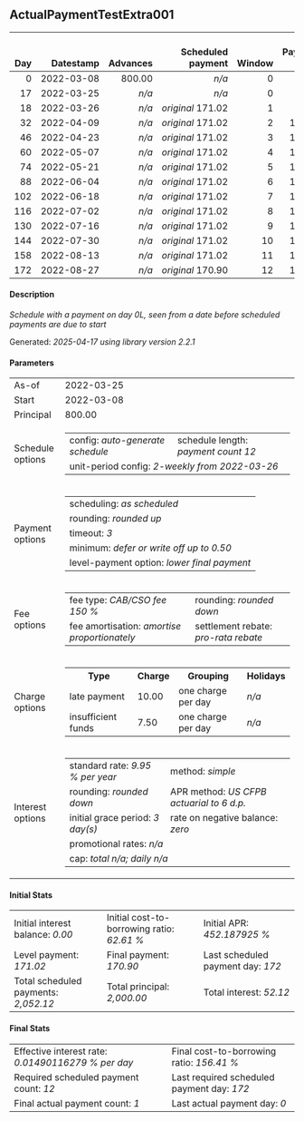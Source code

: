 <h2>ActualPaymentTestExtra001</h2>
<table>
    <thead style="vertical-align: bottom;">
        <th style="text-align: right;">Day</th>
        <th style="text-align: right;">Datestamp</th>
        <th style="text-align: right;">Advances</th>
        <th style="text-align: right;">Scheduled payment</th>
        <th style="text-align: right;">Window</th>
        <th style="text-align: right;">Payment due</th>
        <th style="text-align: right;">Actual payments</th>
        <th style="text-align: right;">Generated payment</th>
        <th style="text-align: right;">Net effect</th>
        <th style="text-align: right;">Payment status</th>
        <th style="text-align: right;">Balance status</th>
        <th style="text-align: right;">Simple interest</th>
        <th style="text-align: right;">New interest</th>
        <th style="text-align: right;">New charges</th>
        <th style="text-align: right;">Principal portion</th>
        <th style="text-align: right;">Fee portion</th>
        <th style="text-align: right;">Interest portion</th>
        <th style="text-align: right;">Charges portion</th>
        <th style="text-align: right;">Fee rebate</th>
        <th style="text-align: right;">Principal balance</th>
        <th style="text-align: right;">Fee balance</th>
        <th style="text-align: right;">Interest balance</th>
        <th style="text-align: right;">Charges balance</th>
        <th style="text-align: right;">Settlement figure</th>
        <th style="text-align: right;">Fee rebate if&nbsp;settled</th>
    </thead>
    <tr style="text-align: right;">
        <td class="ci00">0</td>
        <td class="ci01" style="white-space: nowrap;">2022-03-08</td>
        <td class="ci02">800.00</td>
        <td class="ci03" style="white-space: nowrap;"><i>n/a<i></td>
        <td class="ci04">0</td>
        <td class="ci05">0.00</td>
        <td class="ci06"><i>confirmed</i>&nbsp;166.60</td>
        <td class="ci07"><i>n/a</i></td>
        <td class="ci08">166.60</td>
        <td class="ci09"><i>extra&nbsp;payment</i></td>
        <td class="ci10">open</td>
        <td class="ci11">0.0000</td>
        <td class="ci12">0.0000</td>
        <td class="ci13"><i>n/a</i></td>
        <td class="ci14">66.64</td>
        <td class="ci15">99.96</td>
        <td class="ci16">0.00</td>
        <td class="ci17">0.00</td>
        <td class="ci18">0.00</td>
        <td class="ci19">733.36</td>
        <td class="ci20">1,100.04</td>
        <td class="ci21">0.0000</td>
        <td class="ci22">0.00</td>
        <td class="ci23">633.40</td>
        <td class="ci24">1,200.00</td>
    </tr>
    <tr style="text-align: right;">
        <td class="ci00">17</td>
        <td class="ci01" style="white-space: nowrap;">2022-03-25</td>
        <td class="ci02"><i>n/a</i></td>
        <td class="ci03" style="white-space: nowrap;"><i>n/a<i></td>
        <td class="ci04">0</td>
        <td class="ci05">0.00</td>
        <td class="ci06"><i>n/a</i></td>
        <td class="ci07"><i>n/a</i></td>
        <td class="ci08">0.00</td>
        <td class="ci09"><i>information&nbsp;only</i></td>
        <td class="ci10">open</td>
        <td class="ci11">8.4964</td>
        <td class="ci12">8.4964</td>
        <td class="ci13"><i>n/a</i></td>
        <td class="ci14">0.00</td>
        <td class="ci15">0.00</td>
        <td class="ci16">0.00</td>
        <td class="ci17">0.00</td>
        <td class="ci18">0.00</td>
        <td class="ci19">733.36</td>
        <td class="ci20">1,100.04</td>
        <td class="ci21">8.4964</td>
        <td class="ci22">0.00</td>
        <td class="ci23">760.49</td>
        <td class="ci24">1,081.40</td>
    </tr>
    <tr style="text-align: right;">
        <td class="ci00">18</td>
        <td class="ci01" style="white-space: nowrap;">2022-03-26</td>
        <td class="ci02"><i>n/a</i></td>
        <td class="ci03" style="white-space: nowrap;"><i>original</i> 171.02</td>
        <td class="ci04">1</td>
        <td class="ci05">4.42</td>
        <td class="ci06"><i>n/a</i></td>
        <td class="ci07"><i>n/a</i></td>
        <td class="ci08">4.42</td>
        <td class="ci09"><i>not&nbsp;yet&nbsp;due</i></td>
        <td class="ci10">open</td>
        <td class="ci11">0.4998</td>
        <td class="ci12">0.4998</td>
        <td class="ci13"><i>n/a</i></td>
        <td class="ci14">0.00</td>
        <td class="ci15">0.00</td>
        <td class="ci16">4.42</td>
        <td class="ci17">0.00</td>
        <td class="ci18">0.00</td>
        <td class="ci19">733.36</td>
        <td class="ci20">1,100.04</td>
        <td class="ci21">4.5762</td>
        <td class="ci22">0.00</td>
        <td class="ci23">767.97</td>
        <td class="ci24">1,074.42</td>
    </tr>
    <tr style="text-align: right;">
        <td class="ci00">32</td>
        <td class="ci01" style="white-space: nowrap;">2022-04-09</td>
        <td class="ci02"><i>n/a</i></td>
        <td class="ci03" style="white-space: nowrap;"><i>original</i> 171.02</td>
        <td class="ci04">2</td>
        <td class="ci05">171.02</td>
        <td class="ci06"><i>n/a</i></td>
        <td class="ci07"><i>n/a</i></td>
        <td class="ci08">171.02</td>
        <td class="ci09"><i>not&nbsp;yet&nbsp;due</i></td>
        <td class="ci10">open</td>
        <td class="ci11">6.9971</td>
        <td class="ci12">6.9971</td>
        <td class="ci13"><i>n/a</i></td>
        <td class="ci14">63.78</td>
        <td class="ci15">95.67</td>
        <td class="ci16">11.57</td>
        <td class="ci17">0.00</td>
        <td class="ci18">0.00</td>
        <td class="ci19">669.58</td>
        <td class="ci20">1,004.37</td>
        <td class="ci21">0.0000</td>
        <td class="ci22">0.00</td>
        <td class="ci23">868.22</td>
        <td class="ci24">976.75</td>
    </tr>
    <tr style="text-align: right;">
        <td class="ci00">46</td>
        <td class="ci01" style="white-space: nowrap;">2022-04-23</td>
        <td class="ci02"><i>n/a</i></td>
        <td class="ci03" style="white-space: nowrap;"><i>original</i> 171.02</td>
        <td class="ci04">3</td>
        <td class="ci05">171.02</td>
        <td class="ci06"><i>n/a</i></td>
        <td class="ci07"><i>n/a</i></td>
        <td class="ci08">171.02</td>
        <td class="ci09"><i>not&nbsp;yet&nbsp;due</i></td>
        <td class="ci10">open</td>
        <td class="ci11">6.3885</td>
        <td class="ci12">6.3885</td>
        <td class="ci13"><i>n/a</i></td>
        <td class="ci14">65.85</td>
        <td class="ci15">98.79</td>
        <td class="ci16">6.38</td>
        <td class="ci17">0.00</td>
        <td class="ci18">0.00</td>
        <td class="ci19">603.73</td>
        <td class="ci20">905.58</td>
        <td class="ci21">0.0000</td>
        <td class="ci22">0.00</td>
        <td class="ci23">801.26</td>
        <td class="ci24">879.07</td>
    </tr>
    <tr style="text-align: right;">
        <td class="ci00">60</td>
        <td class="ci01" style="white-space: nowrap;">2022-05-07</td>
        <td class="ci02"><i>n/a</i></td>
        <td class="ci03" style="white-space: nowrap;"><i>original</i> 171.02</td>
        <td class="ci04">4</td>
        <td class="ci05">171.02</td>
        <td class="ci06"><i>n/a</i></td>
        <td class="ci07"><i>n/a</i></td>
        <td class="ci08">171.02</td>
        <td class="ci09"><i>not&nbsp;yet&nbsp;due</i></td>
        <td class="ci10">open</td>
        <td class="ci11">5.7602</td>
        <td class="ci12">5.7602</td>
        <td class="ci13"><i>n/a</i></td>
        <td class="ci14">66.10</td>
        <td class="ci15">99.16</td>
        <td class="ci16">5.76</td>
        <td class="ci17">0.00</td>
        <td class="ci18">0.00</td>
        <td class="ci19">537.63</td>
        <td class="ci20">806.42</td>
        <td class="ci21">0.0000</td>
        <td class="ci22">0.00</td>
        <td class="ci23">733.67</td>
        <td class="ci24">781.40</td>
    </tr>
    <tr style="text-align: right;">
        <td class="ci00">74</td>
        <td class="ci01" style="white-space: nowrap;">2022-05-21</td>
        <td class="ci02"><i>n/a</i></td>
        <td class="ci03" style="white-space: nowrap;"><i>original</i> 171.02</td>
        <td class="ci04">5</td>
        <td class="ci05">171.02</td>
        <td class="ci06"><i>n/a</i></td>
        <td class="ci07"><i>n/a</i></td>
        <td class="ci08">171.02</td>
        <td class="ci09"><i>not&nbsp;yet&nbsp;due</i></td>
        <td class="ci10">open</td>
        <td class="ci11">5.1295</td>
        <td class="ci12">5.1295</td>
        <td class="ci13"><i>n/a</i></td>
        <td class="ci14">66.36</td>
        <td class="ci15">99.54</td>
        <td class="ci16">5.12</td>
        <td class="ci17">0.00</td>
        <td class="ci18">0.00</td>
        <td class="ci19">471.27</td>
        <td class="ci20">706.88</td>
        <td class="ci21">0.0000</td>
        <td class="ci22">0.00</td>
        <td class="ci23">665.44</td>
        <td class="ci24">683.73</td>
    </tr>
    <tr style="text-align: right;">
        <td class="ci00">88</td>
        <td class="ci01" style="white-space: nowrap;">2022-06-04</td>
        <td class="ci02"><i>n/a</i></td>
        <td class="ci03" style="white-space: nowrap;"><i>original</i> 171.02</td>
        <td class="ci04">6</td>
        <td class="ci05">171.02</td>
        <td class="ci06"><i>n/a</i></td>
        <td class="ci07"><i>n/a</i></td>
        <td class="ci08">171.02</td>
        <td class="ci09"><i>not&nbsp;yet&nbsp;due</i></td>
        <td class="ci10">open</td>
        <td class="ci11">4.4963</td>
        <td class="ci12">4.4963</td>
        <td class="ci13"><i>n/a</i></td>
        <td class="ci14">66.61</td>
        <td class="ci15">99.92</td>
        <td class="ci16">4.49</td>
        <td class="ci17">0.00</td>
        <td class="ci18">0.00</td>
        <td class="ci19">404.66</td>
        <td class="ci20">606.96</td>
        <td class="ci21">0.0000</td>
        <td class="ci22">0.00</td>
        <td class="ci23">596.59</td>
        <td class="ci24">586.05</td>
    </tr>
    <tr style="text-align: right;">
        <td class="ci00">102</td>
        <td class="ci01" style="white-space: nowrap;">2022-06-18</td>
        <td class="ci02"><i>n/a</i></td>
        <td class="ci03" style="white-space: nowrap;"><i>original</i> 171.02</td>
        <td class="ci04">7</td>
        <td class="ci05">171.02</td>
        <td class="ci06"><i>n/a</i></td>
        <td class="ci07"><i>n/a</i></td>
        <td class="ci08">171.02</td>
        <td class="ci09"><i>not&nbsp;yet&nbsp;due</i></td>
        <td class="ci10">open</td>
        <td class="ci11">3.8608</td>
        <td class="ci12">3.8608</td>
        <td class="ci13"><i>n/a</i></td>
        <td class="ci14">66.86</td>
        <td class="ci15">100.30</td>
        <td class="ci16">3.86</td>
        <td class="ci17">0.00</td>
        <td class="ci18">0.00</td>
        <td class="ci19">337.80</td>
        <td class="ci20">506.66</td>
        <td class="ci21">0.0000</td>
        <td class="ci22">0.00</td>
        <td class="ci23">527.10</td>
        <td class="ci24">488.38</td>
    </tr>
    <tr style="text-align: right;">
        <td class="ci00">116</td>
        <td class="ci01" style="white-space: nowrap;">2022-07-02</td>
        <td class="ci02"><i>n/a</i></td>
        <td class="ci03" style="white-space: nowrap;"><i>original</i> 171.02</td>
        <td class="ci04">8</td>
        <td class="ci05">171.02</td>
        <td class="ci06"><i>n/a</i></td>
        <td class="ci07"><i>n/a</i></td>
        <td class="ci08">171.02</td>
        <td class="ci09"><i>not&nbsp;yet&nbsp;due</i></td>
        <td class="ci10">open</td>
        <td class="ci11">3.2228</td>
        <td class="ci12">3.2228</td>
        <td class="ci13"><i>n/a</i></td>
        <td class="ci14">67.12</td>
        <td class="ci15">100.68</td>
        <td class="ci16">3.22</td>
        <td class="ci17">0.00</td>
        <td class="ci18">0.00</td>
        <td class="ci19">270.68</td>
        <td class="ci20">405.98</td>
        <td class="ci21">0.0000</td>
        <td class="ci22">0.00</td>
        <td class="ci23">456.98</td>
        <td class="ci24">390.70</td>
    </tr>
    <tr style="text-align: right;">
        <td class="ci00">130</td>
        <td class="ci01" style="white-space: nowrap;">2022-07-16</td>
        <td class="ci02"><i>n/a</i></td>
        <td class="ci03" style="white-space: nowrap;"><i>original</i> 171.02</td>
        <td class="ci04">9</td>
        <td class="ci05">171.02</td>
        <td class="ci06"><i>n/a</i></td>
        <td class="ci07"><i>n/a</i></td>
        <td class="ci08">171.02</td>
        <td class="ci09"><i>not&nbsp;yet&nbsp;due</i></td>
        <td class="ci10">open</td>
        <td class="ci11">2.5824</td>
        <td class="ci12">2.5824</td>
        <td class="ci13"><i>n/a</i></td>
        <td class="ci14">67.37</td>
        <td class="ci15">101.07</td>
        <td class="ci16">2.58</td>
        <td class="ci17">0.00</td>
        <td class="ci18">0.00</td>
        <td class="ci19">203.31</td>
        <td class="ci20">304.91</td>
        <td class="ci21">0.0000</td>
        <td class="ci22">0.00</td>
        <td class="ci23">386.21</td>
        <td class="ci24">293.03</td>
    </tr>
    <tr style="text-align: right;">
        <td class="ci00">144</td>
        <td class="ci01" style="white-space: nowrap;">2022-07-30</td>
        <td class="ci02"><i>n/a</i></td>
        <td class="ci03" style="white-space: nowrap;"><i>original</i> 171.02</td>
        <td class="ci04">10</td>
        <td class="ci05">171.02</td>
        <td class="ci06"><i>n/a</i></td>
        <td class="ci07"><i>n/a</i></td>
        <td class="ci08">171.02</td>
        <td class="ci09"><i>not&nbsp;yet&nbsp;due</i></td>
        <td class="ci10">open</td>
        <td class="ci11">1.9396</td>
        <td class="ci12">1.9396</td>
        <td class="ci13"><i>n/a</i></td>
        <td class="ci14">67.63</td>
        <td class="ci15">101.46</td>
        <td class="ci16">1.93</td>
        <td class="ci17">0.00</td>
        <td class="ci18">0.00</td>
        <td class="ci19">135.68</td>
        <td class="ci20">203.45</td>
        <td class="ci21">0.0000</td>
        <td class="ci22">0.00</td>
        <td class="ci23">314.80</td>
        <td class="ci24">195.35</td>
    </tr>
    <tr style="text-align: right;">
        <td class="ci00">158</td>
        <td class="ci01" style="white-space: nowrap;">2022-08-13</td>
        <td class="ci02"><i>n/a</i></td>
        <td class="ci03" style="white-space: nowrap;"><i>original</i> 171.02</td>
        <td class="ci04">11</td>
        <td class="ci05">171.02</td>
        <td class="ci06"><i>n/a</i></td>
        <td class="ci07"><i>n/a</i></td>
        <td class="ci08">171.02</td>
        <td class="ci09"><i>not&nbsp;yet&nbsp;due</i></td>
        <td class="ci10">open</td>
        <td class="ci11">1.2943</td>
        <td class="ci12">1.2943</td>
        <td class="ci13"><i>n/a</i></td>
        <td class="ci14">67.89</td>
        <td class="ci15">101.84</td>
        <td class="ci16">1.29</td>
        <td class="ci17">0.00</td>
        <td class="ci18">0.00</td>
        <td class="ci19">67.79</td>
        <td class="ci20">101.61</td>
        <td class="ci21">0.0000</td>
        <td class="ci22">0.00</td>
        <td class="ci23">169.40</td>
        <td class="ci24">97.68</td>
    </tr>
    <tr style="text-align: right;">
        <td class="ci00">172</td>
        <td class="ci01" style="white-space: nowrap;">2022-08-27</td>
        <td class="ci02"><i>n/a</i></td>
        <td class="ci03" style="white-space: nowrap;"><i>original</i> 170.90</td>
        <td class="ci04">12</td>
        <td class="ci05">170.04</td>
        <td class="ci06"><i>n/a</i></td>
        <td class="ci07"><i>n/a</i></td>
        <td class="ci08">170.04</td>
        <td class="ci09"><i>not&nbsp;yet&nbsp;due</i></td>
        <td class="ci10">closed</td>
        <td class="ci11">0.6465</td>
        <td class="ci12">0.6465</td>
        <td class="ci13"><i>n/a</i></td>
        <td class="ci14">67.79</td>
        <td class="ci15">101.61</td>
        <td class="ci16">0.64</td>
        <td class="ci17">0.00</td>
        <td class="ci18">0.00</td>
        <td class="ci19">0.00</td>
        <td class="ci20">0.00</td>
        <td class="ci21">0.0000</td>
        <td class="ci22">0.00</td>
        <td class="ci23">0.00</td>
        <td class="ci24">0.00</td>
    </tr>
</table>

<h4>Description</h4>
<p><i>Schedule with a payment on day 0L<Cent>, seen from a date before scheduled payments are due to start</i></p>
<p>Generated: <i>2025-04-17 using library version 2.2.1</i></p>
<h4>Parameters</h4>
<table>
    <tr>
        <td>As-of</td>
        <td>2022-03-25</td>
    </tr>
    <tr>
        <td>Start</td>
        <td>2022-03-08</td>
    </tr>
    <tr>
        <td>Principal</td>
        <td>800.00</td>
    </tr>
    <tr>
        <td>Schedule options</td>
        <td>
            <table>
                <tr>
                    <td>config: <i>auto-generate schedule</i></td>
                    <td>schedule length: <i><i>payment count</i> 12</i></td>
                </tr>
                <tr>
                    <td colspan="2" style="white-space: nowrap;">unit-period config: <i>2-weekly from 2022-03-26</i></td>
                </tr>
            </table>
        </td>
    </tr>
    <tr>
        <td>Payment options</td>
        <td>
            <table>
                <tr>
                    <td>scheduling: <i>as scheduled</i></td>
                </tr>
                <tr>
                    <td>rounding: <i>rounded up</i></td>
                </tr>
                <tr>
                    <td>timeout: <i>3</i></td>
                </tr>
                <tr>
                    <td>minimum: <i>defer&nbsp;or&nbsp;write&nbsp;off&nbsp;up&nbsp;to&nbsp;0.50</i></td>
                </tr>
                <tr>
                    <td>level-payment option: <i>lower&nbsp;final&nbsp;payment</i></td>
                </tr>
            </table>
        </td>
    </tr>
    <tr>
        <td>Fee options</td>
        <td>
            <table>
                <tr>
                    <td>fee type: <i><i>CAB/CSO fee</i> 150 %</i></td>
                    <td>rounding: <i>rounded down</i></td>
                </tr>
                <tr>
                    <td>fee amortisation: <i>amortise proportionately</i></td>
                    <td>settlement rebate: <i>pro-rata rebate</i></td>
                </tr>
            </table>
        </td>
    </tr>
    <tr>
        <td>Charge options</td>
        <td>
            <table>
                <tr>
                    <th>Type</th>
                    <th>Charge</th>
                    <th>Grouping</th>
                    <th>Holidays</th>
                </tr>
                <tr>
                    <td>late payment</td>
                    <td>10.00</td><td>one charge per day</td><td><i>n/a</i></td>
                </tr>
                <tr>
                    <td>insufficient funds</td>
                    <td>7.50</td><td>one charge per day</td><td><i>n/a</i></td>
                </tr>
            </table>
        </td>
    </tr>
    <tr>
        <td>Interest options</td>
        <td>
            <table>
                <tr>
                    <td>standard rate: <i>9.95 % per year</i></td>
                    <td>method: <i>simple</i></td>
                </tr>
                <tr>
                    <td>rounding: <i>rounded down</i></td>
                    <td>APR method: <i>US CFPB actuarial to 6 d.p.</i></td>
                </tr>
                <tr>
                    <td>initial grace period: <i>3 day(s)</i></td>
                    <td>rate on negative balance: <i>zero</i></td>
                </tr>
                <tr>
                    <td colspan="2">promotional rates: <i><i>n/a</i></i></td>
                </tr>
                <tr>
                    <td colspan="2">cap: <i>total <i>n/a</i>; daily <i>n/a</i></td>
                </tr>
            </table>
        </td>
    </tr>
</table>
<h4>Initial Stats</h4>
<table>
    <tr>
        <td>Initial interest balance: <i>0.00</i></td>
        <td>Initial cost-to-borrowing ratio: <i>62.61 %</i></td>
        <td>Initial APR: <i>452.187925 %</i></td>
    </tr>
    <tr>
        <td>Level payment: <i>171.02</i></td>
        <td>Final payment: <i>170.90</i></td>
        <td>Last scheduled payment day: <i>172</i></td>
    </tr>
    <tr>
        <td>Total scheduled payments: <i>2,052.12</i></td>
        <td>Total principal: <i>2,000.00</i></td>
        <td>Total interest: <i>52.12</i></td>
    </tr>
</table>

<h4>Final Stats</h4>
<table>
    <tr>
        <td>Effective interest rate: <i>0.01490116279 % per day</i></td>
        <td>Final cost-to-borrowing ratio: <i>156.41 %</i></td>
    </tr>
    <tr>
        <td>Required scheduled payment count: <i>12</i></td>
        <td>Last required scheduled payment day: <i>172</i></td>
    </tr>
    <tr>
        <td>Final actual payment count: <i>1</i></td>
        <td>Last actual payment day: <i>0</i></td>
    </tr>
</table>
